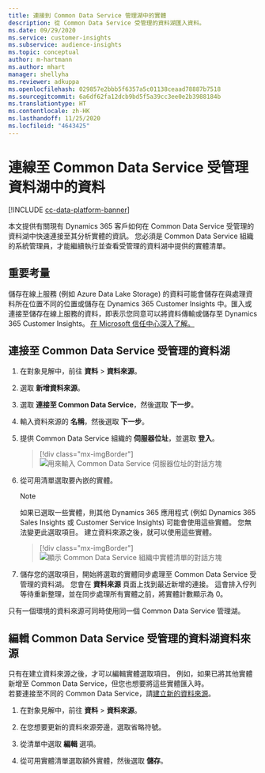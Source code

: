 ```yaml
---
title: 連接到 Common Data Service 管理湖中的實體
description: 從 Common Data Service 受管理的資料湖匯入資料。
ms.date: 09/29/2020
ms.service: customer-insights
ms.subservice: audience-insights
ms.topic: conceptual
author: m-hartmann
ms.author: mhart
manager: shellyha
ms.reviewer: adkuppa
ms.openlocfilehash: 029857e2bbb5f6357a5c01138ceaad78887b7518
ms.sourcegitcommit: 6a6df62fa12dcb9bd5f5a39cc3ee0e2b3988184b
ms.translationtype: HT
ms.contentlocale: zh-HK
ms.lasthandoff: 11/25/2020
ms.locfileid: "4643425"
---
```

# <a name="connect-to-data-in-a-common-data-service-managed-data-lake"></a>連線至 Common Data Service 受管理資料湖中的資料

[!INCLUDE [cc-data-platform-banner](../includes/cc-data-platform-banner.md)]

本文提供有關現有 Dynamics 365 客戶如何在 Common Data Service 受管理的資料湖中快速連接至其分析實體的資訊。 您必須是 Common Data Service 組織的系統管理員，才能繼續執行並查看受管理的資料湖中提供的實體清單。

## <a name="important-considerations"></a>重要考量

儲存在線上服務 (例如 Azure Data Lake Storage) 的資料可能會儲存在與處理資料所在位置不同的位置或儲存在 Dynamics 365 Customer Insights 中。匯入或連接至儲存在線上服務的資料，即表示您同意可以將資料傳輸或儲存至 Dynamics 365 Customer Insights。 [在 Microsoft 信任中心深入了解。](https://www.microsoft.com/trust-center)

## <a name="connect-to-a-common-data-service-managed-lake"></a>連接至 Common Data Service 受管理的資料湖

1. 在對象見解中，前往 **資料** > **資料來源**。

2. 選取 **新增資料來源**。

3. 選取 **連接至 Common Data Service**，然後選取 **下一步**。

4. 輸入資料來源的 **名稱**，然後選取 **下一步**。

5. 提供 Common Data Service 組織的 **伺服器位址**，並選取 **登入**。

   > [!div class="mx-imgBorder"]
   > ![用來輸入 Common Data Service 伺服器位址的對話方塊](media/enter-CDS-org-details.png)

6. 從可用清單選取要內嵌的實體。    

   > [!NOTE]
   > 如果已選取一些實體，則其他 Dynamics 365 應用程式 (例如 Dynamics 365 Sales Insights 或 Customer Service Insights) 可能會使用這些實體。 您無法變更此選取項目。 建立資料來源之後，就可以使用這些實體。

   > [!div class="mx-imgBorder"]
   > ![顯示 Common Data Service 組織中實體清單的對話方塊](media/select-analytical-entities.png)

7. 儲存您的選取項目，開始將選取的實體同步處理至 Common Data Service 受管理的資料湖。 您會在 **資料來源** 頁面上找到最近新增的連接。 這會排入佇列等待重新整理，並在同步處理所有實體之前，將實體計數顯示為 0。

只有一個環境的資料來源可同時使用同一個 Common Data Service 管理湖。

## <a name="edit-a-common-data-service-managed-lake-data-source"></a>編輯 Common Data Service 受管理的資料湖資料來源

只有在建立資料來源之後，才可以編輯實體選取項目。 例如，如果已將其他實體新增至 Common Data Service，但您也想要將這些實體匯入時。    
若要連接至不同的 Common Data Service，請[建立新的資料來源](#connect-to-a-common-data-service-managed-lake)。

1. 在對象見解中，前往 **資料** > **資料來源**。

2. 在您想要更新的資料來源旁邊，選取省略符號。

3. 從清單中選取 **編輯** 選項。

4. 從可用實體清單選取額外實體，然後選取 **儲存**。
